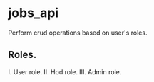 # jobs_api
Perform crud operations based on user's roles.
## Roles.
I. User role.
II. Hod role.
III. Admin role.
